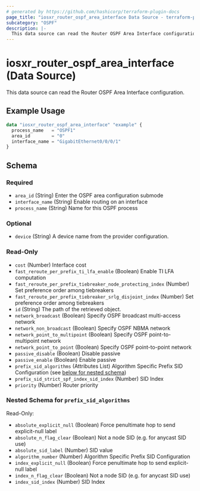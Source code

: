 ```yaml
---
# generated by https://github.com/hashicorp/terraform-plugin-docs
page_title: "iosxr_router_ospf_area_interface Data Source - terraform-provider-iosxr"
subcategory: "OSPF"
description: |-
  This data source can read the Router OSPF Area Interface configuration.
---
```


# iosxr_router_ospf_area_interface (Data Source)

This data source can read the Router OSPF Area Interface configuration.

## Example Usage

```terraform
data "iosxr_router_ospf_area_interface" "example" {
  process_name   = "OSPF1"
  area_id        = "0"
  interface_name = "GigabitEthernet0/0/0/1"
}
```

<!-- schema generated by tfplugindocs -->
## Schema

### Required

- `area_id` (String) Enter the OSPF area configuration submode
- `interface_name` (String) Enable routing on an interface
- `process_name` (String) Name for this OSPF process

### Optional

- `device` (String) A device name from the provider configuration.

### Read-Only

- `cost` (Number) Interface cost
- `fast_reroute_per_prefix_ti_lfa_enable` (Boolean) Enable TI LFA computation
- `fast_reroute_per_prefix_tiebreaker_node_protecting_index` (Number) Set preference order among tiebreakers
- `fast_reroute_per_prefix_tiebreaker_srlg_disjoint_index` (Number) Set preference order among tiebreakers
- `id` (String) The path of the retrieved object.
- `network_broadcast` (Boolean) Specify OSPF broadcast multi-access network
- `network_non_broadcast` (Boolean) Specify OSPF NBMA network
- `network_point_to_multipoint` (Boolean) Specify OSPF point-to-multipoint network
- `network_point_to_point` (Boolean) Specify OSPF point-to-point network
- `passive_disable` (Boolean) Disable passive
- `passive_enable` (Boolean) Enable passive
- `prefix_sid_algorithms` (Attributes List) Algorithm Specific Prefix SID Configuration (see [below for nested schema](#nestedatt--prefix_sid_algorithms))
- `prefix_sid_strict_spf_index_sid_index` (Number) SID Index
- `priority` (Number) Router priority

<a id="nestedatt--prefix_sid_algorithms"></a>
### Nested Schema for `prefix_sid_algorithms`

Read-Only:

- `absolute_explicit_null` (Boolean) Force penultimate hop to send explicit-null label
- `absolute_n_flag_clear` (Boolean) Not a node SID (e.g. for anycast SID use)
- `absolute_sid_label` (Number) SID value
- `algorithm_number` (Number) Algorithm Specific Prefix SID Configuration
- `index_explicit_null` (Boolean) Force penultimate hop to send explicit-null label
- `index_n_flag_clear` (Boolean) Not a node SID (e.g. for anycast SID use)
- `index_sid_index` (Number) SID Index
